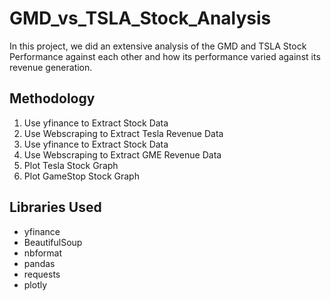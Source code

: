 # GMD_vs_TSLA_Stock_Analysis

In this project, we did an extensive analysis of the GMD and TSLA Stock Performance against each other and how its performance varied against its revenue generation.

## Methodology

1. Use yfinance to Extract Stock Data
2. Use Webscraping to Extract Tesla Revenue Data
3. Use yfinance to Extract Stock Data
4. Use Webscraping to Extract GME Revenue Data
5. Plot Tesla Stock Graph
6. Plot GameStop Stock Graph

## Libraries Used

- yfinance
- BeautifulSoup
- nbformat
- pandas
- requests
- plotly




